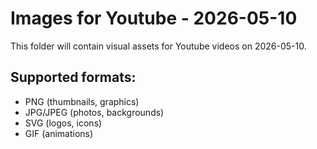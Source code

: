 # Images for Youtube - 2026-05-10

This folder will contain visual assets for Youtube videos on 2026-05-10.

## Supported formats:
- PNG (thumbnails, graphics)
- JPG/JPEG (photos, backgrounds)
- SVG (logos, icons)
- GIF (animations)

